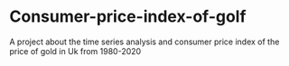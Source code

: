 # Consumer-price-index-of-golf
A project about the time series analysis and consumer price index of the price of gold in Uk from 1980-2020

